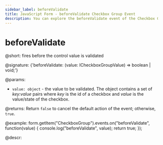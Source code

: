 ```yaml
---
sidebar_label: beforeValidate
title: JavaScript Form - beforeValidate Checkbox Group Event 
description: You can explore the beforeValidate event of the Checkbox Group control of Form in the documentation of the DHTMLX JavaScript UI library. Browse developer guides and API reference, try out code examples and live demos, and download a free 30-day evaluation version of DHTMLX Suite.
---
```


# beforeValidate

@short: fires before the control value is validated

@signature: {'beforeValidate: (value: ICheckboxGroupValue) => boolean | void;'}

@params:
- `value: object` - the value to be validated. The object contains a set of <i>key:value</i> pairs where <i>key</i> is the id of a checkbox and <i>value</i> is the value/state of the checkbox.

@returns:
Return `false` to cancel the default action of the event; otherwise, `true`.

@example:
form.getItem("CheckboxGroup").events.on("beforeValidate", function(value) {
    console.log("beforeValidate", value);
    return true;
});

@descr:
